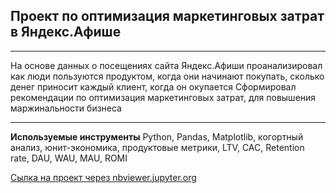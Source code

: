 ## Проект по оптимизация маркетинговых затрат в Яндекс.Афише
_____________________
На основе данных о посещениях сайта Яндекс.Афиши проанализировал как люди пользуются продуктом, когда они начинают покупать, сколько денег приносит каждый клиент, когда он окупается  Сформировал  рекомендации по оптимизация маркетинговых затрат, для повышения маржинальности бизнеса
____________________________
**Используемые инструменты**
Python,
Pandas,
Matplotlib,
когортный анализ,
юнит-экономика,
продуктовые метрики, LTV, CAC, Retention rate, DAU, WAU, MAU, ROMI 
 
[Сылка на проект через nbviewer.jupyter.org ](https://nbviewer.jupyter.org/github/konicaRu/i_am_data_analyst/blob/master/6_project_analytics_in_yandex_afisha_3send/6_project%20_analytics_in_yandex_afisha_3send.ipynb)
